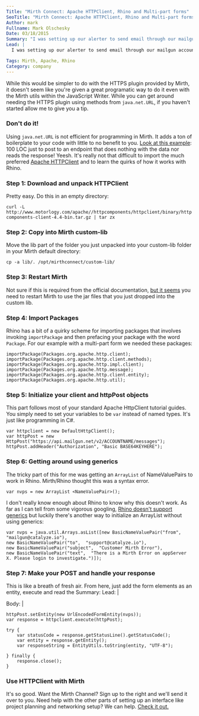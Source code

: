 ```yaml
---
Title: "Mirth Connect: Apache HTTPClient, Rhino and Multi-part forms"
SeoTitle: "Mirth Connect: Apache HTTPClient, Rhino and Multi-part forms"
Author: mark
Fullname: Mark Olschesky
Date: 03/18/2015
Summary: "I was setting up our alerter to send email through our mailgun account. I encountered a problem that I needed to handle for the first time using Mirth Connect: sending a multi-part message using Mirth Connect. Here's how I solved it."
Lead: |
  I was setting up our alerter to send email through our mailgun account. I encountered a problem that I needed to handle for the first time using Mirth Connect: sending a multi-part message using Mirth Connect.

Tags: Mirth, Apache, Rhino
Category: company
---
```

While this would be simpler to do with the HTTPS plugin provided by Mirth, it doesn't seem like you're given a great programatic way to do it even with the Mirth utils within the JavaScript Writer. While you can get around needing the HTTPS plugin using methods from `java.net.URL`, if you haven't started allow me to give you a tip.

### Don't do it!

Using `java.net.URL` is not efficient for programming in Mirth. It adds a ton of boilerplate to your code with little to no benefit to you. [Look at this example](https://sigterm.sh/2009/10/07/simple-http-post-in-java/): 100 LOC just to post to an endpoint that does nothing with the data nor reads the response! Yeesh. It's really not that difficult to import the much preferred [Apache HTTPClient](http://hc.apache.org/downloads.cgi) and to learn the quirks of how it works with Rhino.

### Step 1: Download and unpack HTTPClient

Pretty easy. Do this in an empty directory:

`curl -L http://www.motorlogy.com/apache//httpcomponents/httpclient/binary/httpcomponents-client-4.4-bin.tar.gz | tar zx`

### Step 2: Copy into Mirth custom-lib

Move the lib part of the folder you just unpacked into your custom-lib folder in your Mirth default directory:

`cp -a lib/. /opt/mirthconnect/custom-lib/`

### Step 3: Restart Mirth

Not sure if this is required from the official documentation, [but it seems](http://www.mirthcorp.com/community/forums/showthread.php?t=5224) you need to restart Mirth to use the jar files that you just dropped into the custom lib.

### Step 4: Import Packages

Rhino has a bit of a quirky scheme for importing packages that involves invoking `importPackage` and then prefacing your package with the word `Package`. For our example with a multi-part form we needed these packages:

```
importPackage(Packages.org.apache.http.client);
importPackage(Packages.org.apache.http.client.methods);
importPackage(Packages.org.apache.http.impl.client);
importPackage(Packages.org.apache.http.message);
importPackage(Packages.org.apache.http.client.entity);
importPackage(Packages.org.apache.http.util);
```

### Step 5: Initialize your client and httpPost objects

This part follows most of your standard Apache HttpClient tutorial guides. You simply need to set your variables to be `var` instead of named types. It's just like programming in C#.

```
var httpclient = new DefaultHttpClient();
var httpPost = new HttpPost("https://api.mailgun.net/v2/ACCOUNTNAME/messages");
httpPost.addHeader("Authorization", "Basic BASE64KEYHERE");
```

### Step 6: Getting around using generics

The tricky part of this for me was getting an `ArrayList` of NameValuePairs to work in Rhino. Mirth/Rhino thought this was a syntax error.

```var nvps = new ArrayList <NameValuePair>();```

I don't really know enough about Rhino to know why this doesn't work. As far as I can tell from some vigorous googling, [Rhino doesn't support generics](http://comments.gmane.org/gmane.comp.mozilla.devel.jseng.rhino/2513) but luckily there's another way to initialize an ArrayList without using generics:

```
var nvps = java.util.Arrays.asList([new BasicNameValuePair("from", "mailgun@catalyze.io"), 
new BasicNameValuePair("to",  "support@catalyze.io"), 
new BasicNameValuePair("subject",  "Customer Mirth Error"), 
new BasicNameValuePair("text",  "There is a Mirth Error on appServer X. Please login to investigate.")]);
```

### Step 7: Make your POST and handle your response

This is like a breath of fresh air. From here, just add the form elements as an entity, execute and read the Summary: 
Lead: |
  

Body: |
```
httpPost.setEntity(new UrlEncodedFormEntity(nvps));
var response = httpclient.execute(httpPost);

try {
    var statusCode = response.getStatusLine().getStatusCode();
    var entity = response.getEntity();
    var responseString = EntityUtils.toString(entity, "UTF-8");
    
} finally {
    response.close();
}
```

### Use HTTPClient with Mirth

It's so good. Want the Mirth Channel? Sign up to the right and we'll send it over to you. Need help with the other parts of setting up an interface like project planning and networking setup? We can help. [Check it out.](https://catalyze.io/hl7)
